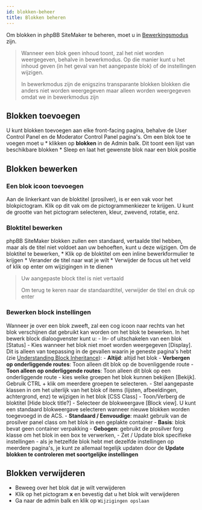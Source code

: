 ```yaml
---
id: blokken-beheer
title: Blokken beheren
---
```


Om blokken in phpBB SiteMaker te beheren, moet u in [Bewerkingsmodus](./blocks-overview#edit-mode) zijn.

> Wanneer een blok geen inhoud toont, zal het niet worden weergegeven, behalve in bewerkmodus. Op die manier kunt u het inhoud geven (in het geval van het aangepaste blok) of de instellingen wijzigen.
> 
> In bewerkmodus zijn de enigszins transparante blokken blokken die anders niet worden weergegeven maar alleen worden weergegeven omdat we in bewerkmodus zijn

## Blokken toevoegen

U kunt blokken toevoegen aan elke front-facing pagina, behalve de User Control Panel en de Moderator Control Panel pagina's. Om een blok toe te voegen moet u * klikken op **blokken** in de Admin balk. Dit toont een lijst van beschikbare blokken * Sleep en laat het gewenste blok naar een blok positie

## Blokken bewerken

### Een blok icoon toevoegen

Aan de linkerkant van de bloktitel (prosilver), is er een vak voor het blokpictogram. Klik op dit vak om de pictogrammenkiezer te krijgen. U kunt de grootte van het pictogram selecteren, kleur, zwevend, rotatie, enz.

### Bloktitel bewerken

phpBB SiteMaker blokken zullen een standaard, vertaalde titel hebben, maar als de titel niet voldoet aan uw behoeften, kunt u deze wijzigen. Om de bloktitel te bewerken, * Klik op de bloktitel om een inline bewerkformulier te krijgen * Verander de titel naar wat je wilt * Verwijder de focus uit het veld of klik op enter om wijzigingen in te dienen

> Uw aangepaste block titel is niet vertaald
> 
> Om terug te keren naar de standaardtitel, verwijder de titel en druk op enter

### Bewerken block instellingen

Wanneer je over een blok zweeft, zal een cog icoon naar rechts van het blok verschijnen dat gebruikt kan worden om het blok te bewerken. In het bewerk block dialoogvenster kunt u: - In- of uitschakelen van een blok [Status] - Kies wanneer het blok niet moet worden weergegeven [Display]. Dit is alleen van toepassing in de gevallen waarin je geneste pagina's hebt (zie [Understanding Block Inheritance](./blocks-inheritance.md)): - **Altijd**: altijd het blok - **Verbergen op onderliggende routes**: Toon alleen dit blok op de bovenliggende route - **Toon alleen op onderliggende routes**: Toon alleen dit blok op een onderliggende route - kies welke groepen het blok kunnen bekijken [Bekijk]. Gebruik CTRL + klik om meerdere groepen te selecteren. - Stel aangepaste klassen in om het uiterlijk van het blok of items (lijsten, afbeeldingen, achtergrond, enz) te wijzigen in het blok [CSS Class] - Toon/Verberg de bloktitel [Hide block title?] - Selecteer de blokweergave [Block view]. U kunt een standaard blokweergave selecteren wanneer nieuwe blokken worden toegevoegd in de ACS. - **Standaard / Eenvoudige**: maakt gebruik van de prosilver panel class om het blok in een geplakte container - **Basis**: blok bevat geen container verpakking - **Gebogen**: gebruikt de prosilver forg klasse om het blok in een box te verwerken, - Zet / Update blok specifieke instellingen - als je hetzelfde blok hebt met dezelfde instellingen op meerdere pagina's, je kunt ze allemaal tegelijk updaten door de **Update blokken te controleren met soortgelijke instellingen**

## Blokken verwijderen

- Beweeg over het blok dat je wilt verwijderen
- Klik op het pictogram **x** en bevestig dat u het blok wilt verwijderen
- Ga naar de admin balk en klik op `Wijzigingen opslaan`